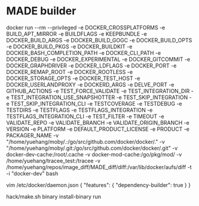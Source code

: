 # MADE builder

docker run --rm --privileged  -e DOCKER_CROSSPLATFORMS -e BUILD_APT_MIRROR -e BUILDFLAGS -e KEEPBUNDLE -e DOCKER_BUILD_ARGS -e DOCKER_BUILD_GOGC -e DOCKER_BUILD_OPTS -e DOCKER_BUILD_PKGS -e DOCKER_BUILDKIT -e DOCKER_BASH_COMPLETION_PATH -e DOCKER_CLI_PATH -e DOCKER_DEBUG -e DOCKER_EXPERIMENTAL -e DOCKER_GITCOMMIT -e DOCKER_GRAPHDRIVER -e DOCKER_LDFLAGS -e DOCKER_PORT -e DOCKER_REMAP_ROOT -e DOCKER_ROOTLESS -e DOCKER_STORAGE_OPTS -e DOCKER_TEST_HOST -e DOCKER_USERLANDPROXY -e DOCKERD_ARGS -e DELVE_PORT -e GITHUB_ACTIONS -e TEST_FORCE_VALIDATE -e TEST_INTEGRATION_DIR -e TEST_INTEGRATION_USE_SNAPSHOTTER -e TEST_SKIP_INTEGRATION -e TEST_SKIP_INTEGRATION_CLI -e TESTCOVERAGE -e TESTDEBUG -e TESTDIRS -e TESTFLAGS -e TESTFLAGS_INTEGRATION -e TESTFLAGS_INTEGRATION_CLI -e TEST_FILTER -e TIMEOUT -e VALIDATE_REPO -e VALIDATE_BRANCH -e VALIDATE_ORIGIN_BRANCH -e VERSION -e PLATFORM -e DEFAULT_PRODUCT_LICENSE -e PRODUCT -e PACKAGER_NAME -v "/home/yuehang/moby/.:/go/src/github.com/docker/docker/." -v "/home/yuehang/moby/.git:/go/src/github.com/docker/docker/.git" -v docker-dev-cache:/root/.cache -v docker-mod-cache:/go/pkg/mod/  -v /home/yuehang/tracee_test:/tracee  -v /home/yuehang/repos/image_diff/MADE_diff/diff:/var/lib/docker/aufs/diff -t -i "docker-dev" bash


vim /etc/docker/daemon.json
{
  "features": {
    "dependency-builder": true
  }
}

hack/make.sh binary install-binary run
